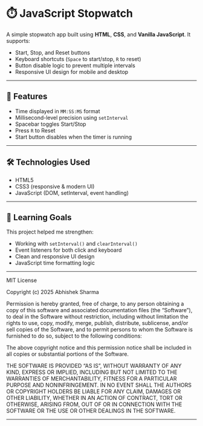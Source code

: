 # ⏱️ JavaScript Stopwatch

A simple stopwatch app built using **HTML**, **CSS**, and **Vanilla JavaScript**. It supports:

- Start, Stop, and Reset buttons
- Keyboard shortcuts (`Space` to start/stop, `R` to reset)
- Button disable logic to prevent multiple intervals
- Responsive UI design for mobile and desktop

---

## 🚀 Features

- Time displayed in `MM:SS:MS` format
- Millisecond-level precision using `setInterval`
- Spacebar toggles Start/Stop
- Press `R` to Reset
- Start button disables when the timer is running

---

## 🛠️ Technologies Used

- HTML5
- CSS3 (responsive & modern UI)
- JavaScript (DOM, setInterval, event handling)

---

## 🧠 Learning Goals

This project helped me strengthen:
- Working with `setInterval()` and `clearInterval()`
- Event listeners for both click and keyboard
- Clean and responsive UI design
- JavaScript time formatting logic
---

 MIT License

Copyright (c) 2025 Abhishek Sharma

Permission is hereby granted, free of charge, to any person obtaining a copy
of this software and associated documentation files (the “Software”), to deal
in the Software without restriction, including without limitation the rights
to use, copy, modify, merge, publish, distribute, sublicense, and/or sell
copies of the Software, and to permit persons to whom the Software is
furnished to do so, subject to the following conditions:

The above copyright notice and this permission notice shall be included in
all copies or substantial portions of the Software.

THE SOFTWARE IS PROVIDED “AS IS”, WITHOUT WARRANTY OF ANY KIND, EXPRESS OR
IMPLIED, INCLUDING BUT NOT LIMITED TO THE WARRANTIES OF MERCHANTABILITY,
FITNESS FOR A PARTICULAR PURPOSE AND NONINFRINGEMENT. IN NO EVENT SHALL THE
AUTHORS OR COPYRIGHT HOLDERS BE LIABLE FOR ANY CLAIM, DAMAGES OR OTHER
LIABILITY, WHETHER IN AN ACTION OF CONTRACT, TORT OR OTHERWISE, ARISING FROM,
OUT OF OR IN CONNECTION WITH THE SOFTWARE OR THE USE OR OTHER DEALINGS IN
THE SOFTWARE.

---

